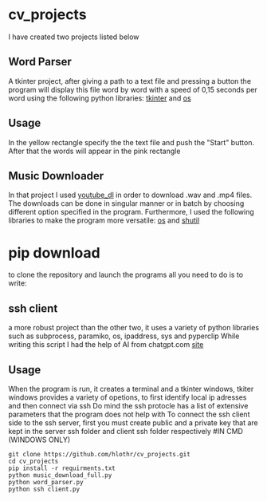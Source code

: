 ﻿# cv_projects
I have created two projects listed below
## Word Parser
A tkinter project, after giving a path to a text file and pressing a button the program will display this file word by word with a speed of 0,15 seconds per word using the following python libraries: [tkinter](https://docs.python.org/3/library/tk.html) and [os](https://docs.python.org/3/library/os.html)
## Usage
In the yellow rectangle specify the the text file and push the "Start" button. After that the words will appear in the pink rectangle
## Music Downloader
In that project I used [youtube_dl](https://github.com/ytdl-org/youtube-dl/blob/master/README.md) in order to download .wav and .mp4 files. The downloads can be done in singular manner or in batch by choosing different option specified in the program. Furthermore, I used the
following libraries to make the program more versatile: [os](https://docs.python.org/3/library/os.html) and [shutil](https://docs.python.org/3/library/shutil.html)
# pip download
to clone the repository and launch the programs all you need to do is to write:


## ssh client
a more robust project than the other two, it uses a variety of python libraries such as subprocess, paramiko, os, ipaddress, sys and pyperclip
While writing this script I had the help of AI from chatgpt.com [site](https://chatgpt.com/)
## Usage
When the program is run, it creates a terminal and a tkinter windows, tkiter windows provides a variety of opetions, to first identify local ip adresses and then connect via ssh
Do mind the ssh protocle has a list of extensive parameters that the program does not help with
To connect the ssh client side to the ssh server, first you must create public and a private key that are kept in the server ssh folder and client ssh folder respectively
#IN CMD (WINDOWS ONLY)
```
git clone https://github.com/hlothr/cv_projects.git
cd cv_projects
pip install -r requirments.txt
python music_download_full.py
python word_parser.py
python ssh client.py
```
